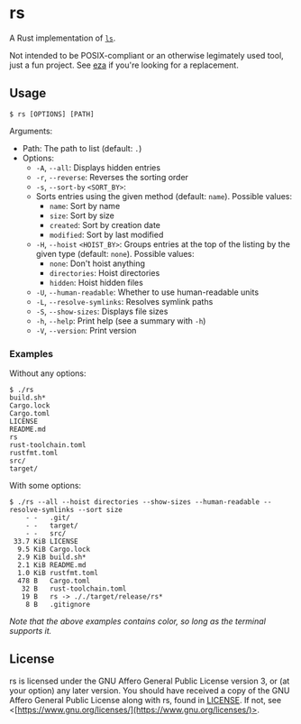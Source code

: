 # rs

A Rust implementation of [`ls`](https://pubs.opengroup.org/onlinepubs/9699919799/utilities/ls.html).

Not intended to be POSIX-compliant or an otherwise legimately used tool, just a fun project. See [eza](https://github.com/eza-community/eza) if you're looking for a replacement.

## Usage

```
$ rs [OPTIONS] [PATH]
```
Arguments:
- Path: The path to list (default: `.`)
- Options:
    - `-A`, `--all`: Displays hidden entries
    - `-r`, `--reverse`: Reverses the sorting order
    - `-s`, `--sort-by` `<SORT_BY>`:
    - Sorts entries using the given method (default: `name`). Possible values:
        - `name`: Sort by name
        - `size`: Sort by size
        - `created`: Sort by creation date
        - `modified`: Sort by last modified
    - `-H`, `--hoist` `<HOIST_BY>`: Groups entries at the top of the listing by the given type (default: `none`). Possible values:
        - `none`: Don't hoist anything
        - `directories`: Hoist directories
        - `hidden`: Hoist hidden files
    - `-U`, `--human-readable`: Whether to use human-readable units
    - `-L`, `--resolve-symlinks`: Resolves symlink paths
    - `-S`, `--show-sizes`: Displays file sizes
    - `-h`, `--help`: Print help (see a summary with `-h`)
    - `-V`, `--version`: Print version

### Examples

Without any options:
```
$ ./rs
build.sh*
Cargo.lock
Cargo.toml
LICENSE
README.md
rs
rust-toolchain.toml
rustfmt.toml
src/
target/
```

With some options:
```
$ ./rs --all --hoist directories --show-sizes --human-readable --resolve-symlinks --sort size
    - -   .git/
    - -   target/
    - -   src/
 33.7 KiB LICENSE
  9.5 KiB Cargo.lock
  2.9 KiB build.sh*
  2.1 KiB README.md
  1.0 KiB rustfmt.toml
  478 B   Cargo.toml
   32 B   rust-toolchain.toml
   19 B   rs -> ././target/release/rs*
    8 B   .gitignore
```
*Note that the above examples contains color, so long as the terminal supports it.*

## License

rs is licensed under the GNU Affero General Public License version 3, or (at your option) any later version. You should have received a copy of the GNU Affero General Public License along with rs, found in [LICENSE](./LICENSE). If not, see <[https://www.gnu.org/licenses/](https://www.gnu.org/licenses/)>.
